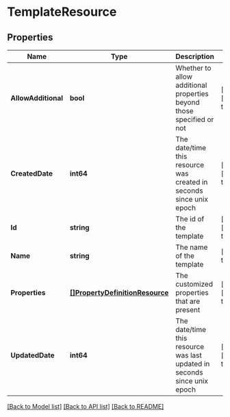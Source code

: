 # TemplateResource

## Properties
Name | Type | Description | Notes
------------ | ------------- | ------------- | -------------
**AllowAdditional** | **bool** | Whether to allow additional properties beyond those specified or not | [optional] [default to null]
**CreatedDate** | **int64** | The date/time this resource was created in seconds since unix epoch | [optional] [default to null]
**Id** | **string** | The id of the template | [optional] [default to null]
**Name** | **string** | The name of the template | [default to null]
**Properties** | [**[]PropertyDefinitionResource**](PropertyDefinitionResource.md) | The customized properties that are present | [optional] [default to null]
**UpdatedDate** | **int64** | The date/time this resource was last updated in seconds since unix epoch | [optional] [default to null]

[[Back to Model list]](../README.md#documentation-for-models) [[Back to API list]](../README.md#documentation-for-api-endpoints) [[Back to README]](../README.md)


